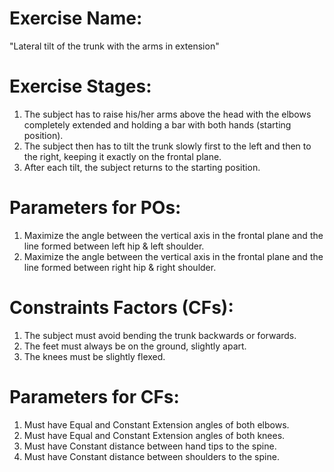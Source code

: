 # Exercise Name:
"Lateral tilt of the trunk with the arms in extension"

# Exercise Stages:
1. The subject has to raise his/her arms above the head with the elbows completely extended and holding a bar with both hands (starting position).
2. The subject then has to tilt the trunk slowly first to the left and then to the right, keeping it exactly on the frontal plane.
3. After each tilt, the subject returns to the starting position.

# Parameters for POs:
1. Maximize the angle between the vertical axis in the frontal plane and the line formed between left hip & left shoulder.
2. Maximize the angle between the vertical axis in the frontal plane and the line formed between right hip & right shoulder.

# Constraints Factors (CFs):
1. The subject must avoid bending the trunk backwards or forwards.
2. The feet must always be on the ground, slightly apart.
3. The knees must be slightly flexed.

# Parameters for CFs:
1. Must have Equal and Constant Extension angles of both elbows.
2. Must have Equal and Constant Extension angles of both knees.
3. Must have Constant distance between hand tips to the spine.
4. Must have Constant distance between shoulders to the spine.